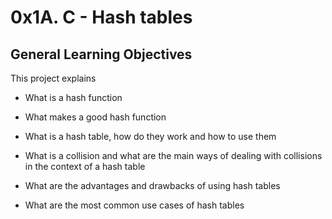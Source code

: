 # 0x1A. C - Hash tables

## General Learning Objectives

This project explains

* What is a hash function

* What makes a good hash function

* What is a hash table, how do they work and how to use them

* What is a collision and what are the main ways of dealing with collisions in the context of a hash table

* What are the advantages and drawbacks of using hash tables

* What are the most common use cases of hash tables
